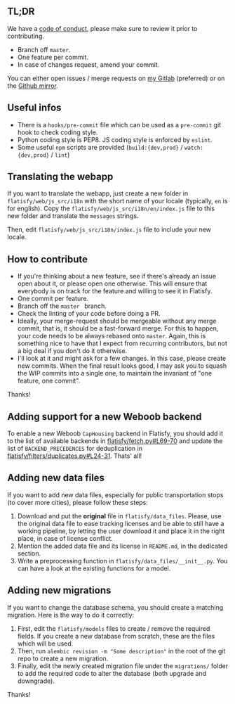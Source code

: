 ## TL;DR

We have a [code of conduct](CodeOfConduct.md), please make sure to review it
prior to contributing.

* Branch off `master`.
* One feature per commit.
* In case of changes request, amend your commit.

You can either open issues / merge requests on [my
Gitlab](https://git.phyks.me/Phyks/flatisfy/) (preferred) or on the [Github
mirror](https://github.com/phyks/flatisfy).


## Useful infos

* There is a `hooks/pre-commit` file which can be used as a `pre-commit` git
  hook to check coding style.
* Python coding style is PEP8. JS coding style is enforced by `eslint`.
* Some useful `npm` scripts are provided (`build:{dev,prod}` /
  `watch:{dev,prod}` / `lint`)


## Translating the webapp

If you want to translate the webapp, just create a new folder in
`flatisfy/web/js_src/i18n` with the short name of your locale (typically, `en`
is for english). Copy the `flatisfy/web/js_src/i18n/en/index.js` file to this
new folder and translate the `messages` strings.

Then, edit `flatisfy/web/js_src/i18n/index.js` file to include your new
locale.


## How to contribute

* If you're thinking about a new feature, see if there's already an issue open
  about it, or please open one otherwise. This will ensure that everybody is on
  track for the feature and willing to see it in Flatisfy.
* One commit per feature.
* Branch off the `master ` branch.
* Check the linting of your code before doing a PR.
* Ideally, your merge-request should be mergeable without any merge commit, that
  is, it should be a fast-forward merge. For this to happen, your code needs to
  be always rebased onto `master`. Again, this is something nice to have that
  I expect from recurring contributors, but not a big deal if you don't do it
  otherwise.
* I'll look at it and might ask for a few changes. In this case, please create
  new commits. When the final result looks good, I may ask you to squash the
  WIP commits into a single one, to maintain the invariant of "one feature, one
  commit".

Thanks!


## Adding support for a new Weboob backend

To enable a new Weboob `CapHousing` backend in Flatisfy, you should add it to
the list of available backends in
[flatisfy/fetch.py#L69-70](https://git.phyks.me/Phyks/flatisfy/blob/master/flatisfy/fetch.py#L69-70)
and update the list of `BACKEND_PRECEDENCES` for deduplication in
[flatisfy/filters/duplicates.py#L24-31](https://git.phyks.me/Phyks/flatisfy/blob/master/flatisfy/filters/duplicates.py#L24-31).
Thats' all!


## Adding new data files

If you want to add new data files, especially for public transportation stops
(to cover more cities), please follow these steps:

1. Download and put the **original** file in `flatisfy/data_files`. Please,
   use the original data file to ease tracking licenses and be able to still
   have a working pipeline, by letting the user download it and place it in
   the right place, in case of license conflict.
2. Mention the added data file and its license in `README.md`, in the
   dedicated section.
3. Write a preprocessing function in `flatisfy/data_files/__init__.py`. You
   can have a look at the existing functions for a model.


## Adding new migrations

If you want to change the database schema, you should create a matching
migration. Here is the way to do it correctly:

1. First, edit the `flatisfy/models` files to create / remove the required
   fields. If you create a new database from scratch, these are the files
   which will be used.
2. Then, run `alembic revision -m "Some description"` in the root of the git
   repo to create a new migration.
3. Finally, edit the newly created migration file under the `migrations/`
   folder to add the required code to alter the database (both upgrade and
   downgrade).


Thanks!
